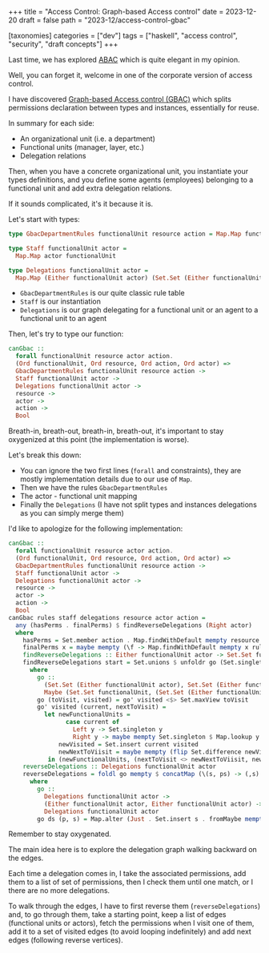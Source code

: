 +++
title = "Access Control: Graph-based Access control"
date = 2023-12-20
draft = false
path = "2023-12/access-control-gbac"

[taxonomies]
categories = ["dev"]
tags = ["haskell", "access control", "security", "draft concepts"]
+++

Last time, we has explored [ABAC](@/2023-12-17_access-control-abac.md) which is
quite elegant in my opinion.

Well, you can forget it, welcome in one of the corporate version of access control.

I have discovered [Graph-based Access control (GBAC)](https://en.wikipedia.org/wiki/Graph-based_access_control)
which splits permissions declaration between types and instances, essentially for
reuse.

In summary for each side:

* An organizational unit (i.e. a department)
* Functional units (manager, layer, etc.)
* Delegation relations

Then, when you have a concrete organizational unit, you instantiate your types
definitions, and you define some agents (employees) belonging to a functional
unit and add extra delegation relations.

If it sounds complicated, it's it because it is.

Let's start with types:

```haskell
type GbacDepartmentRules functionalUnit resource action = Map.Map functionalUnit (Map.Map resource (Set.Set action))

type Staff functionalUnit actor =
  Map.Map actor functionalUnit

type Delegations functionalUnit actor =
  Map.Map (Either functionalUnit actor) (Set.Set (Either functionalUnit actor))
```

* `GbacDepartmentRules` is our quite classic rule table
* `Staff` is our instantiation
* `Delegations` is our graph delegating for a functional unit or an agent to a functional unit to an agent

Then, let's try to type our function:

```haskell
canGbac ::
  forall functionalUnit resource actor action.
  (Ord functionalUnit, Ord resource, Ord action, Ord actor) =>
  GbacDepartmentRules functionalUnit resource action ->
  Staff functionalUnit actor ->
  Delegations functionalUnit actor ->
  resource ->
  actor ->
  action ->
  Bool
```

Breath-in, breath-out, breath-in, breath-out, it's important to stay oxygenized
at this point (the implementation is worse).

Let's break this down:

* You can ignore the two first lines (`forall` and constraints), they are mostly implementation details due to our use of `Map`.
* Then we have the rules `GbacDepartmentRules`
* The actor - functional unit mapping
* Finally the `Delegations` (I have not split types and instances delegations as you can simply merge them)

I'd like to apologize for the following implementation:

```haskell
canGbac ::
  forall functionalUnit resource actor action.
  (Ord functionalUnit, Ord resource, Ord action, Ord actor) =>
  GbacDepartmentRules functionalUnit resource action ->
  Staff functionalUnit actor ->
  Delegations functionalUnit actor ->
  resource ->
  actor ->
  action ->
  Bool
canGbac rules staff delegations resource actor action =
  any (hasPerms . finalPerms) $ findReverseDelegations (Right actor)
  where
    hasPerms = Set.member action . Map.findWithDefault mempty resource
    finalPerms x = maybe mempty (\f -> Map.findWithDefault mempty x rules) $ Map.lookup x rules
    findReverseDelegations :: Either functionalUnit actor -> Set.Set functionalUnit
    findReverseDelegations start = Set.unions $ unfoldr go (Set.singleton start, mempty)
      where
        go ::
          (Set.Set (Either functionalUnit actor), Set.Set (Either functionalUnit actor)) ->
          Maybe (Set.Set functionalUnit, (Set.Set (Either functionalUnit actor), Set.Set (Either functionalUnit actor)))
        go (toVisit, visited) = go' visited <$> Set.maxView toVisit
        go' visited (current, nextToVisit) =
          let newFunctionalUnits =
                case current of
                  Left y -> Set.singleton y
                  Right y -> maybe mempty Set.singleton $ Map.lookup y staff
              newVisited = Set.insert current visited
              newNextToViisit = maybe mempty (flip Set.difference newVisited) $ Map.lookup current reverseDelegations
           in (newFunctionalUnits, (nextToVisit <> newNextToViisit, newVisited))
    reverseDelegations :: Delegations functionalUnit actor
    reverseDelegations = foldl go mempty $ concatMap (\(s, ps) -> (,s) <$> Set.toList ps) $ Map.toList delegations
      where
        go ::
          Delegations functionalUnit actor ->
          (Either functionalUnit actor, Either functionalUnit actor) ->
          Delegations functionalUnit actor
        go ds (p, s) = Map.alter (Just . Set.insert s . fromMaybe mempty) p ds
```

Remember to stay oxygenated.

The main idea here is to explore the delegation graph walking backward on the edges.

Each time a delegation comes in, I take the associated permissions, add them to
a list of set of permissions, then I check them until one match, or I there are
no more delegations.

To walk through the edges, I have to first reverse them (`reverseDelegations`)
and, to go through them, take a starting point, keep a list of edges (functional
units or actors), fetch the permissions when I visit one of them, add it to
a set of visited edges (to avoid looping indefinitely) and add next edges
(following reverse vertices).
